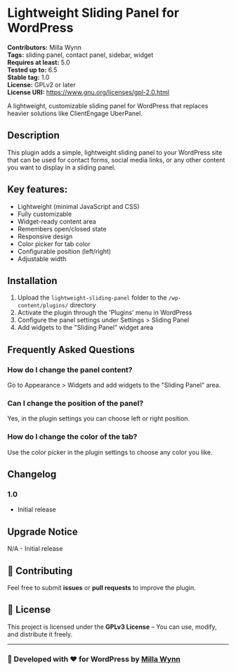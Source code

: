 # Lightweight Sliding Panel for WordPress

**Contributors:** Milla Wynn  
**Tags:** sliding panel, contact panel, sidebar, widget  
**Requires at least:** 5.0  
**Tested up to:** 6.5  
**Stable tag:** 1.0  
**License:** GPLv2 or later  
**License URI:** https://www.gnu.org/licenses/gpl-2.0.html  

A lightweight, customizable sliding panel for WordPress that replaces heavier solutions like ClientEngage UberPanel.

## Description

This plugin adds a simple, lightweight sliding panel to your WordPress site that can be used for contact forms, social media links, or any other content you want to display in a sliding panel.

## Key features:
- Lightweight (minimal JavaScript and CSS)
- Fully customizable
- Widget-ready content area
- Remembers open/closed state
- Responsive design
- Color picker for tab color
- Configurable position (left/right)
- Adjustable width

## Installation

1. Upload the `lightweight-sliding-panel` folder to the `/wp-content/plugins/` directory
2. Activate the plugin through the 'Plugins' menu in WordPress
3. Configure the panel settings under Settings > Sliding Panel
4. Add widgets to the "Sliding Panel" widget area

## Frequently Asked Questions

### How do I change the panel content?

Go to Appearance > Widgets and add widgets to the "Sliding Panel" area.

### Can I change the position of the panel?

Yes, in the plugin settings you can choose left or right position.

### How do I change the color of the tab?

Use the color picker in the plugin settings to choose any color you like.

## Changelog

### 1.0
* Initial release

## Upgrade Notice

N/A - Initial release

## 🤝 Contributing
Feel free to submit **issues** or **pull requests** to improve the plugin.

## 📜 License
This project is licensed under the **GPLv3 License** – You can use, modify, and distribute it freely.

---
### 🚀 Developed with ❤️ for WordPress by [Milla Wynn](https://github.com/millaw)
